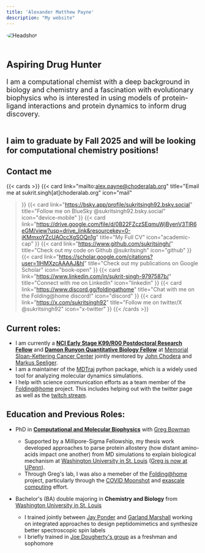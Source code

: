 ```yaml
---
title: 'Alexander Matthew Payne'
description: "My website"
---
```


<div style="display: flex; flex-wrap: wrap; align-items: center; gap: 20px;">
    <div style="flex: 1; min-width: 350px;">
        <img src="/images/profile.jpg" alt="Headshot" style="max-width: 100%; height: auto; border-radius: 50%;">
    </div>
    <div style="flex: 2; min-width: 250px;">
        <h2 style="font-size: 24px;"> Aspiring Drug Hunter</h2>
        <p style="font-size: 18px;">
        I am a computational chemist with a deep background in biology and chemistry and a fascination with evolutionary biophysics who is interested in using models of protein-ligand interactions and protein dynamics to inform drug discovery.
        </p>
    </div>
</div>

## I aim to graduate by Fall 2025 and will be looking for computational chemistry positions!

## Contact me
{{< cards >}}
  {{< card link="mailto:alex.payne@choderalab.org" 
  title="Email me at sukrit.singh[at]choderalab.org" 
  icon="mail"
  >}}
  {{< card link="https://bsky.app/profile/sukritsingh92.bsky.social" 
  title="Follow me on BlueSky @sukritsingh92.bsky.social"
  icon="device-mobile"
  >}}
  {{< card link="https://drive.google.com/file/d/0B22FZczSEqmuWjByenV3TlR6eGM/view?usp=drive_link&resourcekey=0-iKMmxoYZcUAOccXgSOQn1g" 
  title="My Full CV"
  icon="academic-cap"
  >}}
  {{< card link="https://www.github.com/sukritsingh/" 
  title="Check out my code on Github @sukritsingh"
  icon="github"
  >}}
  {{< card link="https://scholar.google.com/citations?user=1IHMXzcAAAAJ&hl" 
  title="Check out my publications on Google Scholar"
  icon="book-open"
  >}}
  {{< card link="https://www.linkedin.com/in/sukrit-singh-9797587b/" 
  title="Connect with me on LinkedIn"
  icon="linkedin"
  >}}
  {{< card link="https://www.discord.gg/foldingathome" 
  title="Chat with me on the Folding@home discord!"
  icon="discord"
  >}}
  {{< card link="https://x.com/sukritsingh92" 
  title="Follow me on twitter/X @sukritsingh92"
  icon="x-twitter"
  >}}
{{< /cards >}}


## Current roles:
- I am currently a [__NCI Early Stage K99/R00 Postdoctoral Research Fellow__](https://reporter.nih.gov/search/0mHoWT0-FkizAAPVRMhuqw/project-details/10794822) and [__Damon Runyon Quantitative Biology Fellow__](https://www.damonrunyon.org/news/entries/6716/) at [Memorial Sloan-Kettering Cancer Center](https://www.mskcc.org/) jointly mentored by [John Chodera](https://choderalab.org) and [Markus Seeliger](https://you.stonybrook.edu/mseeligerlab/). 
- I am a maintainer of the [MDTraj](http://mdtraj.readthedocs.io) python package, which is a widely used tool for analyzing molecular dynamics simulations.
- I help with science communication efforts as a team member of the [Folding@home](https://foldingathome.org) project. This includes
helping out with the twitter page as well as the [twitch stream](https://twitch.tv/foldingathomedotorg).

## Education and Previous Roles: 
- PhD in [__Computational and Molecular Biophysics__](https://dbbs.wustl.edu/programs/biochemistry-biophysics-structural-biology/) with [Greg Bowman](https://bowmanlab.seas.upenn.edu/)
    - Supported by a Millipore-Sigma Fellowship, my thesis work developed approaches to parse protein allostery (how distant amino-acids impact one another) from MD simulations to explain biological mechanism 
    at [Washington University in St. Louis](https://biochem.wustl.edu/) ([Greg is now at UPenn](https://bowmanlab.seas.upenn.edu/)). 
    - Through Greg's lab, I was also a memeber of the [Folding@home](https://foldingathome.org) project, particularly through the [COVID Moonshot](https://covid.postera.ai/covid) and [exascale computing](https://www.nature.com/articles/s41557-021-00707-0) effort.

- Bachelor's (BA) double majoring in __Chemistry and Biology__ 
from [Washington University in St. Louis](https://wustl.edu/) 
    - I trained jointly between [Jay Ponder](https://dasher.wustl.edu/) and 
    [Garland Marshall](https://biochem.wustl.edu/faculty/marshall) working on integrated 
    approaches to design peptidomimetics and synthesize better spectroscopic spin labels
    - I briefly trained in [Joe Dougherty's group](https://sites.wustl.edu/doughertylab/) as a freshman and sophomore